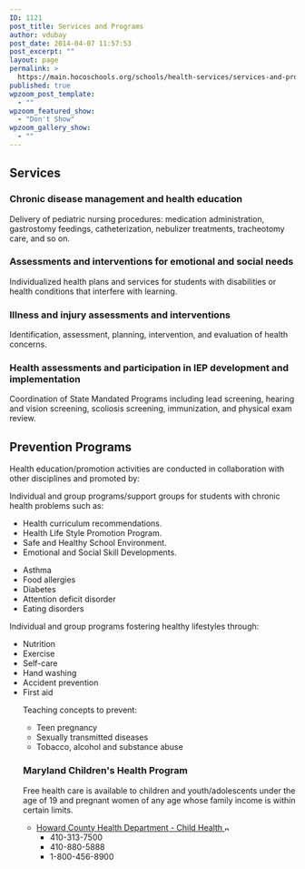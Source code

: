 ```yaml
---
ID: 1121
post_title: Services and Programs
author: vdubay
post_date: 2014-04-07 11:57:53
post_excerpt: ""
layout: page
permalink: >
  https://main.hocoschools.org/schools/health-services/services-and-programs/
published: true
wpzoom_post_template:
  - ""
wpzoom_featured_show:
  - "Don't Show"
wpzoom_gallery_show:
  - ""
---
```

<h2>Services</h2>

<h3>Chronic disease management and health education</h3>
<p>Delivery of pediatric nursing procedures: medication administration, gastrostomy feedings, catheterization, nebulizer treatments, tracheotomy care, and so on.</p>

<h3>Assessments and interventions for emotional and social needs</h3>
<p>Individualized health plans and services for students with disabilities or health conditions that interfere with learning.</p>

<h3>Illness and injury assessments and interventions</h3>
<p>Identification, assessment, planning, intervention, and evaluation of health concerns.</p>

<h3>Health assessments and participation in IEP development and implementation</h3>
<p>Coordination of State Mandated Programs including lead screening, hearing and vision screening, scoliosis screening, immunization, and physical exam review.</p>

<h2>Prevention Programs</h2>

<p>Health education/promotion activities are conducted in collaboration with other disciplines and promoted by:</p>

<p>Individual and group programs/support groups for students with chronic health problems such as:</p>

<ul>
  <li>Health curriculum recommendations.</li>
  <li>Health Life Style Promotion Program.</li>
  <li>Safe and Healthy School Environment.</li>
  <li>Emotional and Social Skill Developments.</li>
</ul>

<ul>
  <li>Asthma</li>
  <li>Food allergies</li>
  <li>Diabetes</li>
  <li>Attention deficit disorder</li>
  <li>Eating disorders</li>
</ul>

<p>Individual and group programs fostering healthy lifestyles through:</p>

<ul>
  <li>Nutrition</li>
  <li>Exercise</li>
  <li>Self-care</li>
  <li>Hand washing</li>
  <li>Accident prevention</li>
  <li>First aid</li>

<p>Teaching concepts to prevent:</p>

<ul>
  <li>Teen pregnancy</li>
  <li>Sexually transmitted diseases</li>
  <li>Tobacco, alcohol and substance abuse</li>
</ul>

<h3>Maryland Children's Health Program</h3>

<p>Free health care is available to children and youth/adolescents under the age of 19 and pregnant women of any age whose family income is within certain limits.</p>

<ul>
  <li><a href="http://www.co.ho.md.us/Departments.aspx?ID=4294969217" target="_blank">Howard County Health Department - Child Health <img alt="new webpage" src="/f/images/new_webpage.gif" width="11" height="10" align="bottom" border="0" /></a>
   <ul>
    <li>410-313-7500</li>
    <li>410-880-5888</li>
    <li>1-800-456-8900</li>
   </ul>
  </li>
</ul>
